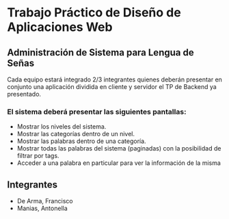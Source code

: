 # Trabajo Práctico de Diseño de Aplicaciones Web
## Administración de Sistema para Lengua de Señas
Cada equipo estará integrado 2/3 integrantes quienes deberán presentar en conjunto una
aplicación dividida en cliente y servidor el TP de Backend ya presentado.
### El sistema deberá presentar las siguientes pantallas:
* Mostrar los niveles del sistema.
* Mostrar las categorías dentro de un nivel.
* Mostrar las palabras dentro de una categoría.
* Mostrar todas las palabras del sistema (paginadas) con la posibilidad de filtrar por tags.
* Acceder a una palabra en particular para ver la información de la misma

## Integrantes
* De Arma, Francisco
* Manias, Antonella
